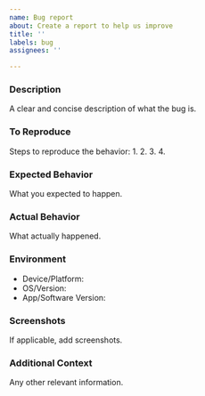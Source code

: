 ```yaml
---
name: Bug report
about: Create a report to help us improve
title: ''
labels: bug
assignees: ''

---
```


### Description
A clear and concise description of what the bug is.

### To Reproduce
Steps to reproduce the behavior:
1. 
2. 
3. 
4. 

### Expected Behavior
What you expected to happen.

### Actual Behavior
What actually happened.

### Environment
- Device/Platform: 
- OS/Version: 
- App/Software Version: 

### Screenshots
If applicable, add screenshots.

### Additional Context
Any other relevant information.
